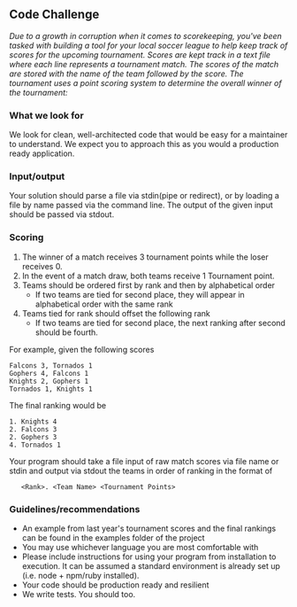 ## Code Challenge
*Due to a growth in corruption when it comes to scorekeeping, you've been tasked with building a tool for your local soccer league to help keep track of scores for the upcoming tournament. Scores are kept track in a text file where each line represents a tournament match. The scores of the match are stored with the name of the team followed by the score. The tournament uses a point scoring system to determine the overall winner of the tournament:*

### What we look for
We look for clean, well-architected code that would be easy for a maintainer to understand. We expect you to approach this as you would a production ready application.

### Input/output
Your solution should parse a file via stdin(pipe or redirect), or by loading a file by name passed via the command line. The output of the given input should be passed via stdout.
 
### Scoring
 1. The winner of a match receives 3 tournament points while the loser receives 0.
 2. In the event of a match draw, both teams receive 1 Tournament point.
 3. Teams should be ordered first by rank and then by alphabetical order
     * If two teams are tied for second place, they will appear in alphabetical order with the same rank
 4. Teams tied for rank should offset the following rank
     * If two teams are tied for second place, the next ranking after second should be fourth.
    
  For example, given the following scores
  ```
  Falcons 3, Tornados 1
  Gophers 4, Falcons 1
  Knights 2, Gophers 1
  Tornados 1, Knights 1
  ```
  
 
 The final ranking would be
 ```
 1. Knights 4
 2. Falcons 3
 2. Gophers 3
 4. Tornados 1
 ```

  Your program should take a file input of raw match scores via file name or stdin and output via stdout the teams in order of ranking in the format of 
  ```
     <Rank>. <Team Name> <Tournament Points>
  ```

 ### Guidelines/recommendations

 * An example from last year's tournament scores and the final rankings can be found in the examples folder of the project
 * You may use whichever language you are most comfortable with
 * Please include instructions for using your program from installation to execution. It can be assumed a standard environment is already set up (i.e. node + npm/ruby installed).
 * Your code should be production ready and resilient
 * We write tests. You should too.
